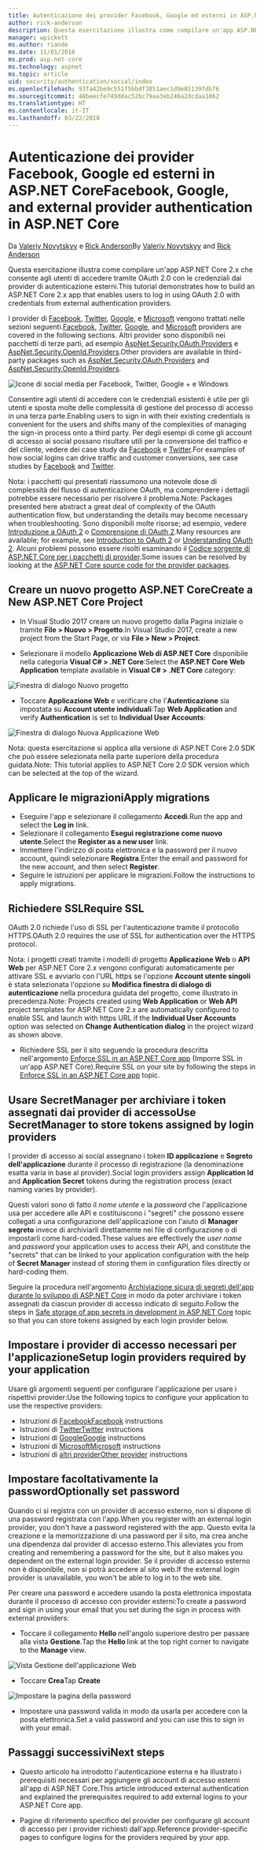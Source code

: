 ```yaml
---
title: Autenticazione dei provider Facebook, Google ed esterni in ASP.NET Core
author: rick-anderson
description: Questa esercitazione illustra come compilare un'app ASP.NET Core 2.x tramite OAuth 2.0 con provider di autenticazione esterni.
manager: wpickett
ms.author: riande
ms.date: 11/01/2016
ms.prod: asp.net-core
ms.technology: aspnet
ms.topic: article
uid: security/authentication/social/index
ms.openlocfilehash: 93fa42be9c551f5bbdf3851aec1d9e01139fdb76
ms.sourcegitcommit: 48beecfe749ddac52bc79aa3eb246a2dcdaa1862
ms.translationtype: HT
ms.contentlocale: it-IT
ms.lasthandoff: 03/22/2018
---
```

# <a name="facebook-google-and-external-provider-authentication-in-aspnet-core"></a><span data-ttu-id="d458b-103">Autenticazione dei provider Facebook, Google ed esterni in ASP.NET Core</span><span class="sxs-lookup"><span data-stu-id="d458b-103">Facebook, Google, and external provider authentication in ASP.NET Core</span></span>

<a name="security-authentication-social-logins"></a>

<span data-ttu-id="d458b-104">Da [Valeriy Novytskyy](https://github.com/01binary) e [Rick Anderson](https://twitter.com/RickAndMSFT)</span><span class="sxs-lookup"><span data-stu-id="d458b-104">By [Valeriy Novytskyy](https://github.com/01binary) and [Rick Anderson](https://twitter.com/RickAndMSFT)</span></span>

<span data-ttu-id="d458b-105">Questa esercitazione illustra come compilare un'app ASP.NET Core 2.x che consente agli utenti di accedere tramite OAuth 2.0 con le credenziali dai provider di autenticazione esterni.</span><span class="sxs-lookup"><span data-stu-id="d458b-105">This tutorial demonstrates how to build an ASP.NET Core 2.x app that enables users to log in using OAuth 2.0 with credentials from external authentication providers.</span></span>

<span data-ttu-id="d458b-106">I provider di [Facebook](xref:security/authentication/facebook-logins), [Twitter](xref:security/authentication/twitter-logins), [Google](xref:security/authentication/google-logins), e [Microsoft](xref:security/authentication/microsoft-logins) vengono trattati nelle sezioni seguenti.</span><span class="sxs-lookup"><span data-stu-id="d458b-106">[Facebook](xref:security/authentication/facebook-logins), [Twitter](xref:security/authentication/twitter-logins), [Google](xref:security/authentication/google-logins), and [Microsoft](xref:security/authentication/microsoft-logins) providers are covered in the following sections.</span></span> <span data-ttu-id="d458b-107">Altri provider sono disponibili nei pacchetti di terze parti, ad esempio [AspNet.Security.OAuth.Providers](https://github.com/aspnet-contrib/AspNet.Security.OAuth.Providers) e [AspNet.Security.OpenId.Providers](https://github.com/aspnet-contrib/AspNet.Security.OpenId.Providers).</span><span class="sxs-lookup"><span data-stu-id="d458b-107">Other providers are available in third-party packages such as [AspNet.Security.OAuth.Providers](https://github.com/aspnet-contrib/AspNet.Security.OAuth.Providers) and [AspNet.Security.OpenId.Providers](https://github.com/aspnet-contrib/AspNet.Security.OpenId.Providers).</span></span>

![Icone di social media per Facebook, Twitter, Google + e Windows](index/_static/social.png)

<span data-ttu-id="d458b-109">Consentire agli utenti di accedere con le credenziali esistenti è utile per gli utenti e sposta molte delle complessità di gestione del processo di accesso in una terza parte.</span><span class="sxs-lookup"><span data-stu-id="d458b-109">Enabling users to sign in with their existing credentials is convenient for the users and shifts many of the complexities of managing the sign-in process onto a third party.</span></span> <span data-ttu-id="d458b-110">Per degli esempi di come gli account di accesso ai social possano risultare utili per la conversione del traffico e del cliente, vedere dei case study da [Facebook](https://www.facebook.com/unsupportedbrowser) e [Twitter](https://dev.twitter.com/resources/case-studies).</span><span class="sxs-lookup"><span data-stu-id="d458b-110">For examples of how social logins can drive traffic and customer conversions, see case studies by [Facebook](https://www.facebook.com/unsupportedbrowser) and [Twitter](https://dev.twitter.com/resources/case-studies).</span></span>

<span data-ttu-id="d458b-111">Nota: i pacchetti qui presentati riassumono una notevole dose di complessità del flusso di autenticazione OAuth, ma comprendere i dettagli potrebbe essere necessario per risolvere il problema.</span><span class="sxs-lookup"><span data-stu-id="d458b-111">Note: Packages presented here abstract a great deal of complexity of the OAuth authentication flow, but understanding the details may become necessary when troubleshooting.</span></span> <span data-ttu-id="d458b-112">Sono disponibili molte risorse; ad esempio, vedere [Introduzione a OAuth 2](https://www.digitalocean.com/community/tutorials/an-introduction-to-oauth-2) o [Comprensione di OAuth 2](http://www.bubblecode.net/2016/01/22/understanding-oauth2/).</span><span class="sxs-lookup"><span data-stu-id="d458b-112">Many resources are available; for example, see [Introduction to OAuth 2](https://www.digitalocean.com/community/tutorials/an-introduction-to-oauth-2) or [Understanding OAuth 2](http://www.bubblecode.net/2016/01/22/understanding-oauth2/).</span></span> <span data-ttu-id="d458b-113">Alcuni problemi possono essere risolti esaminando il [Codice sorgente di ASP.NET Core per i pacchetti di provider](https://github.com/aspnet/Security/tree/dev/src).</span><span class="sxs-lookup"><span data-stu-id="d458b-113">Some issues can be resolved by looking at the [ASP.NET Core source code for the provider packages](https://github.com/aspnet/Security/tree/dev/src).</span></span>

## <a name="create-a-new-aspnet-core-project"></a><span data-ttu-id="d458b-114">Creare un nuovo progetto ASP.NET Core</span><span class="sxs-lookup"><span data-stu-id="d458b-114">Create a New ASP.NET Core Project</span></span>

* <span data-ttu-id="d458b-115">In Visual Studio 2017 creare un nuovo progetto dalla Pagina iniziale o tramite **File > Nuovo > Progetto**.</span><span class="sxs-lookup"><span data-stu-id="d458b-115">In Visual Studio 2017, create a new project from the Start Page, or via **File > New > Project**.</span></span>

* <span data-ttu-id="d458b-116">Selezionare il modello **Applicazione Web di ASP.NET Core** disponibile nella categoria **Visual C# > .NET Core**:</span><span class="sxs-lookup"><span data-stu-id="d458b-116">Select the **ASP.NET Core Web Application** template available in **Visual C# > .NET Core** category:</span></span>

![Finestra di dialogo Nuovo progetto](index/_static/new-project.png)

* <span data-ttu-id="d458b-118">Toccare **Applicazione Web** e verificare che l'**Autenticazione** sia impostata su **Account utente individuali**:</span><span class="sxs-lookup"><span data-stu-id="d458b-118">Tap **Web Application** and verify **Authentication** is set to **Individual User Accounts**:</span></span>

![Finestra di dialogo Nuova Applicazione Web](index/_static/select-project.png)

<span data-ttu-id="d458b-120">Nota: questa esercitazione si applica alla versione di ASP.NET Core 2.0 SDK che può essere selezionata nella parte superiore della procedura guidata.</span><span class="sxs-lookup"><span data-stu-id="d458b-120">Note: This tutorial applies to ASP.NET Core 2.0 SDK version which can be selected at the top of the wizard.</span></span>

## <a name="apply-migrations"></a><span data-ttu-id="d458b-121">Applicare le migrazioni</span><span class="sxs-lookup"><span data-stu-id="d458b-121">Apply migrations</span></span>

* <span data-ttu-id="d458b-122">Eseguire l'app e selezionare il collegamento **Accedi**.</span><span class="sxs-lookup"><span data-stu-id="d458b-122">Run the app and select the **Log in** link.</span></span>
* <span data-ttu-id="d458b-123">Selezionare il collegamento **Esegui registrazione come nuovo utente**.</span><span class="sxs-lookup"><span data-stu-id="d458b-123">Select the **Register as a new user** link.</span></span>
* <span data-ttu-id="d458b-124">Immettere l'indirizzo di posta elettronica e la password per il nuovo account, quindi selezionare **Registra**.</span><span class="sxs-lookup"><span data-stu-id="d458b-124">Enter the email and password for the new account, and then select **Register**.</span></span>
* <span data-ttu-id="d458b-125">Seguire le istruzioni per applicare le migrazioni.</span><span class="sxs-lookup"><span data-stu-id="d458b-125">Follow the instructions to apply migrations.</span></span>

## <a name="require-ssl"></a><span data-ttu-id="d458b-126">Richiedere SSL</span><span class="sxs-lookup"><span data-stu-id="d458b-126">Require SSL</span></span>

<span data-ttu-id="d458b-127">OAuth 2.0 richiede l'uso di SSL per l'autenticazione tramite il protocollo HTTPS.</span><span class="sxs-lookup"><span data-stu-id="d458b-127">OAuth 2.0 requires the use of SSL for authentication over the HTTPS protocol.</span></span>

<span data-ttu-id="d458b-128">Nota: i progetti creati tramite i modelli di progetto **Applicazione Web** o **API Web** per ASP.NET Core 2.x vengono configurati automaticamente per attivare SSL e avviarlo con l'URL https se l'opzione **Account utente singoli** è stata selezionata l'opzione su **Modifica finestra di dialogo di autenticazione** nella procedura guidata del progetto, come illustrato in precedenza.</span><span class="sxs-lookup"><span data-stu-id="d458b-128">Note: Projects created using **Web Application** or **Web API** project templates for ASP.NET Core 2.x are automatically configured to enable SSL and launch with https URL if the **Individual User Accounts** option was selected on **Change Authentication dialog** in the project wizard as shown above.</span></span>

* <span data-ttu-id="d458b-129">Richiedere SSL per il sito seguendo la procedura descritta nell'argomento [Enforce SSL in an ASP.NET Core app](xref:security/enforcing-ssl) (Imporre SSL in un'app ASP.NET Core).</span><span class="sxs-lookup"><span data-stu-id="d458b-129">Require SSL on your site by following the steps in [Enforce SSL in an ASP.NET Core app](xref:security/enforcing-ssl) topic.</span></span>

## <a name="use-secretmanager-to-store-tokens-assigned-by-login-providers"></a><span data-ttu-id="d458b-130">Usare SecretManager per archiviare i token assegnati dai provider di accesso</span><span class="sxs-lookup"><span data-stu-id="d458b-130">Use SecretManager to store tokens assigned by login providers</span></span>

<span data-ttu-id="d458b-131">I provider di accesso ai social assegnano i token **ID applicazione** e **Segreto dell'applicazione** durante il processo di registrazione (la denominazione esatta varia in base al provider).</span><span class="sxs-lookup"><span data-stu-id="d458b-131">Social login providers assign **Application Id** and **Application Secret** tokens during the registration process (exact naming varies by provider).</span></span>

<span data-ttu-id="d458b-132">Questi valori sono di fatto il *nome utente* e la *password* che l'applicazione usa per accedere alle API e costituiscono i "segreti" che possono essere collegati a una configurazione dell'applicazione con l'aiuto di **Manager segreto** invece di archiviarli direttamente nei file di configurazione o di impostarli come hard-coded.</span><span class="sxs-lookup"><span data-stu-id="d458b-132">These values are effectively the *user name* and *password* your application uses to access their API, and constitute the "secrets" that can be linked to your application configuration with the help of **Secret Manager** instead of storing them in configuration files directly or hard-coding them.</span></span>

<span data-ttu-id="d458b-133">Seguire la procedura nell'argomento [Archiviazione sicura di segreti dell'app durante lo sviluppo di ASP.NET Core](xref:security/app-secrets) in modo da poter archiviare i token assegnati da ciascun provider di accesso indicato di seguito.</span><span class="sxs-lookup"><span data-stu-id="d458b-133">Follow the steps in [Safe storage of app secrets in development in ASP.NET Core](xref:security/app-secrets) topic so that you can store tokens assigned by each login provider below.</span></span>

## <a name="setup-login-providers-required-by-your-application"></a><span data-ttu-id="d458b-134">Impostare i provider di accesso necessari per l'applicazione</span><span class="sxs-lookup"><span data-stu-id="d458b-134">Setup login providers required by your application</span></span>

<span data-ttu-id="d458b-135">Usare gli argomenti seguenti per configurare l'applicazione per usare i rispettivi provider:</span><span class="sxs-lookup"><span data-stu-id="d458b-135">Use the following topics to configure your application to use the respective providers:</span></span>

* <span data-ttu-id="d458b-136">Istruzioni di [Facebook](xref:security/authentication/facebook-logins)</span><span class="sxs-lookup"><span data-stu-id="d458b-136">[Facebook](xref:security/authentication/facebook-logins) instructions</span></span>
* <span data-ttu-id="d458b-137">Istruzioni di [Twitter](xref:security/authentication/twitter-logins)</span><span class="sxs-lookup"><span data-stu-id="d458b-137">[Twitter](xref:security/authentication/twitter-logins) instructions</span></span>
* <span data-ttu-id="d458b-138">Istruzioni di [Google](xref:security/authentication/google-logins)</span><span class="sxs-lookup"><span data-stu-id="d458b-138">[Google](xref:security/authentication/google-logins) instructions</span></span>
* <span data-ttu-id="d458b-139">Istruzioni di [Microsoft](xref:security/authentication/microsoft-logins)</span><span class="sxs-lookup"><span data-stu-id="d458b-139">[Microsoft](xref:security/authentication/microsoft-logins) instructions</span></span>
* <span data-ttu-id="d458b-140">Istruzioni di [altri provider](xref:security/authentication/otherlogins)</span><span class="sxs-lookup"><span data-stu-id="d458b-140">[Other provider](xref:security/authentication/otherlogins) instructions</span></span>

## <a name="optionally-set-password"></a><span data-ttu-id="d458b-141">Impostare facoltativamente la password</span><span class="sxs-lookup"><span data-stu-id="d458b-141">Optionally set password</span></span>

<span data-ttu-id="d458b-142">Quando ci si registra con un provider di accesso esterno, non si dispone di una password registrata con l'app.</span><span class="sxs-lookup"><span data-stu-id="d458b-142">When you register with an external login provider, you don't have a password registered with the app.</span></span> <span data-ttu-id="d458b-143">Questo evita la creazione e la memorizzazione di una password per il sito, ma crea anche una dipendenza dal provider di accesso esterno.</span><span class="sxs-lookup"><span data-stu-id="d458b-143">This alleviates you from creating and remembering a password for the site, but it also makes you dependent on the external login provider.</span></span> <span data-ttu-id="d458b-144">Se il provider di accesso esterno non è disponibile, non si potrà accedere al sito web.</span><span class="sxs-lookup"><span data-stu-id="d458b-144">If the external login provider is unavailable, you won't be able to log in to the web site.</span></span>

<span data-ttu-id="d458b-145">Per creare una password e accedere usando la posta elettronica impostata durante il processo di accesso con provider esterni:</span><span class="sxs-lookup"><span data-stu-id="d458b-145">To create a password and sign in using your email that you set during the sign in process with external providers:</span></span>

* <span data-ttu-id="d458b-146">Toccare il collegamento **Hello <email alias>** nell'angolo superiore destro per passare alla vista **Gestione**.</span><span class="sxs-lookup"><span data-stu-id="d458b-146">Tap the **Hello <email alias>** link at the top right corner to navigate to the **Manage** view.</span></span>

![Vista Gestione dell'applicazione Web](index/_static/pass1a.png)

* <span data-ttu-id="d458b-148">Toccare **Crea**</span><span class="sxs-lookup"><span data-stu-id="d458b-148">Tap **Create**</span></span>

![Impostare la pagina della password](index/_static/pass2a.png)

* <span data-ttu-id="d458b-150">Impostare una password valida in modo da usarla per accedere con la posta elettronica.</span><span class="sxs-lookup"><span data-stu-id="d458b-150">Set a valid password and you can use this to sign in with your email.</span></span>

## <a name="next-steps"></a><span data-ttu-id="d458b-151">Passaggi successivi</span><span class="sxs-lookup"><span data-stu-id="d458b-151">Next steps</span></span>

* <span data-ttu-id="d458b-152">Questo articolo ha introdotto l'autenticazione esterna e ha illustrato i prerequisiti necessari per aggiungere gli account di accesso esterni all'app di ASP.NET Core.</span><span class="sxs-lookup"><span data-stu-id="d458b-152">This article introduced external authentication and explained the prerequisites required to add external logins to your ASP.NET Core app.</span></span>

* <span data-ttu-id="d458b-153">Pagine di riferimento specifico del provider per configurare gli account di accesso per i provider richiesti dall'app.</span><span class="sxs-lookup"><span data-stu-id="d458b-153">Reference provider-specific pages to configure logins for the providers required by your app.</span></span>
